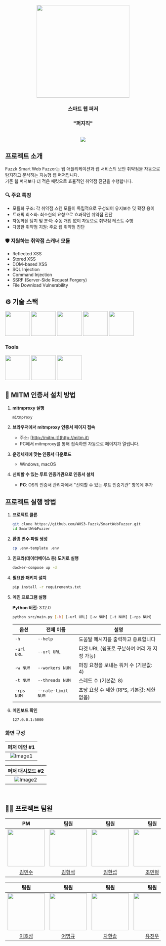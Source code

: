 <div align="center">

<!-- logo -->
<img src="https://github.com/whs3-fuzzk.png" width="300"/>

### 스마트 웹 퍼저

### "퍼지직"

<br/> [<img src="https://img.shields.io/badge/프로젝트 기간-2025.05.01~2025.08.02-green?style=flat&logo=&logoColor=white" />]()

</div>

## 프로젝트 소개

Fuzzk Smart Web Fuzzer는 웹 애플리케이션과 웹 서비스의 보안 취약점을 자동으로 탐지하고 분석하는 지능형 웹 퍼저입니다.  
기존 웹 퍼저보다 더 적은 패킷으로 효율적인 취약점 진단을 수행합니다.

### 🔍 주요 특징

- 모듈화 구조: 각 취약점 스캔 모듈이 독립적으로 구성되어 유지보수 및 확장 용이
- 트래픽 최소화: 최소한의 요청으로 효과적인 취약점 진단
- 자동화된 탐지 및 분석: 수동 개입 없이 자동으로 취약점 테스트 수행
- 다양한 취약점 지원: 주요 웹 취약점 진단

### 🛡️ 지원하는 취약점 스캐너 모듈

- Reflected XSS
- Stored XSS
- DOM-based XSS
- SQL Injection
- Command Injection
- SSRF (Server-Side Request Forgery)
- File Download Vulnerability

## ⚙ 기술 스택

<div>
<img src="https://i.ibb.co/v4K1Z2Kr/python.png" width="80">
<img src="https://github.com/yewon-Noh/readme-template/blob/main/skills/Docker.png?raw=true" width="80">
<img src="https://i.ibb.co/Fc6Trxg/postgres.png" width="80">
<img src="https://github.com/yewon-Noh/readme-template/blob/main/skills/Redis.png?raw=true" width="80">
<img src="https://i.ibb.co/6cbtt3Vy/mitmproxy.png" width="80">
</div>

### Tools

<div>
<img src="https://github.com/yewon-Noh/readme-template/blob/main/skills/Github.png?raw=true" width="80">
<img src="https://github.com/yewon-Noh/readme-template/blob/main/skills/Notion.png?raw=true" width="80">
<img src="https://github.com/yewon-Noh/readme-template/blob/main/skills/Discord.png?raw=true" width="80">
</div>

## 📜 MITM 인증서 설치 방법

1. **mitmproxy 실행**

   ```bash
   mitmproxy
   ```

2. **브라우저에서 mitmproxy 인증서 페이지 접속**

   - 주소: [http://mitm.it](http://mitm.it)
   - PC에서 mitmproxy를 통해 접속하면 자동으로 페이지가 열립니다.

3. **운영체제에 맞는 인증서 다운로드**

   - Windows, macOS

4. **신뢰할 수 있는 루트 인증기관으로 인증서 설치**
   - **PC**: OS의 인증서 관리자에서 "신뢰할 수 있는 루트 인증기관" 항목에 추가

## 프로젝트 실행 방법

1. **프로젝트 클론**

   ```sh
   git clone https://github.com/WHS3-Fuzzk/SmartWebFuzzer.git
   cd SmartWebFuzzer
   ```

2. **환경 변수 파일 생성**

   ```sh
   cp .env-template .env
   ```

3. **인프라(데이터베이스 등) 도커로 실행**

   ```sh
   docker-compose up -d
   ```

4. **필요한 패키지 설치**

   ```sh
   pip install -r requirements.txt
   ```

5. **메인 프로그램 실행**

   **Python 버전**: 3.12.0

   ```sh
   python src/main.py [-h] [-url URL] [-w NUM] [-t NUM] [-rps NUM]
   ```

   | 옵션       | 전체 이름          | 설명                                         |
   | ---------- | ------------------ | -------------------------------------------- |
   | `-h`       | `--help`           | 도움말 메시지를 출력하고 종료합니다          |
   | `-url URL` | `--url URL`        | 타겟 URL (쉼표로 구분하여 여러 개 지정 가능) |
   | `-w NUM`   | `--workers NUM`    | 퍼징 요청을 보내는 워커 수 (기본값: 4)       |
   | `-t NUM`   | `--threads NUM`    | 스레드 수 (기본값: 8)                        |
   | `-rps NUM` | `--rate-limit NUM` | 초당 요청 수 제한 (RPS, 기본값: 제한 없음)   |

6. **메인보드 확인**

   ```text
   127.0.0.1:5000
   ```

### 화면 구성

|                                        퍼저 메인 #1                                        |
| :----------------------------------------------------------------------------------------: |
| ![Image1](https://github.com/user-attachments/assets/5723f28b-de97-43ea-b30b-6f08257091e6) |

|                                      퍼저 대시보드 #2                                      |
| :----------------------------------------------------------------------------------------: |
| ![Image2](https://github.com/user-attachments/assets/0dfcd073-fe2e-4af5-b1d9-95eaa99280fb) |

<br/>

## 💁‍♂️ 프로젝트 팀원

|                             PM                              |                             팀원                             |                          팀원                           |                            팀원                            |
| :---------------------------------------------------------: | :----------------------------------------------------------: | :-----------------------------------------------------: | :--------------------------------------------------------: |
| <img src="https://github.com/idealinsane.png" width="120"/> | <img src="https://github.com/hyeongseok88.png" width="120"/> | <img src="https://github.com/h4vrut4.png" width="120"/> | <img src="https://github.com/foskingson.png" width="120"/> |
|          [김민수](https://github.com/idealinsane)           |          [김형석](https://github.com/hyeongseok88)           |          [임한섭](https://github.com/h4vrut4)           |          [조민형](https://github.com/foskingson)           |

|                            팀원                            |                            팀원                            |                            팀원                             |                          팀원                          |
| :--------------------------------------------------------: | :--------------------------------------------------------: | :---------------------------------------------------------: | :----------------------------------------------------: |
| <img src="https://github.com/dlghtjd123.png" width="120"/> | <img src="https://github.com/dlghtjd123.png" width="120"/> | <img src="https://github.com/onestar4701.png" width="120"/> | <img src="https://github.com/jin182.png" width="120"/> |
|          [이호성](https://github.com/dlghtjd123)           |          [어명규](https://github.com/dlghtjd123)           |          [차한솔](https://github.com/onestar4701)           |          [유진우](https://github.com/jin182)           |
